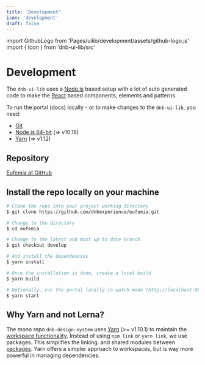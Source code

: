 ```yaml
---
title: 'Development'
icon: 'development'
draft: false
---
```


import GithubLogo from 'Pages/uilib/development/assets/github-logo.js'
import { Icon } from 'dnb-ui-lib/src'

# Development

The `dnb-ui-lib` uses a [Node.js](https://nodejs.org) based setup with a lot of auto generated code to make the [React](https://reactjs.org) based components, elements and patterns.

To run the portal (docs) locally - or to make changes to the `dnb-ui-lib`, you need:

- [Git](https://git-scm.com)
- [Node.js 64-bit](https://nodejs.org) (=> v10.16)
- [Yarn](https://yarnpkg.com) (=> v1.12)

## Repository

[<Icon icon={GithubLogo} size="default" /> Eufemia at GitHub](https://github.com/dnbexperience/eufemia)

## Install the repo locally on your machine

```bash
# Clone the repo into your project working directory
$ git clone https://github.com/dnbexperience/eufemia.git

# Change to the directory
$ cd eufemia

# Change to the latest and most up to date Branch
$ git checkout develop

# And install the dependencies
$ yarn install

# Once the installation is done, create a local build
$ yarn build

# Optionally, run the portal locally in watch mode (http://localhost:8000)
$ yarn start
```

## Why Yarn and not Lerna?

The mono repo `dnb-design-system` uses [Yarn](https://yarnpkg.com/) (>= v1.10.1) to maintain the [workspace functionality](https://yarnpkg.com/en/docs/workspaces). Instead of using `npm link` or `yarn link`, we use packages. This simplifies the linking. and shared modules between [packages](https://docs.npmjs.com/getting-started/packages).
Yarn offers a simpler approach to workspaces, but is way more powerful in managing dependencies.
